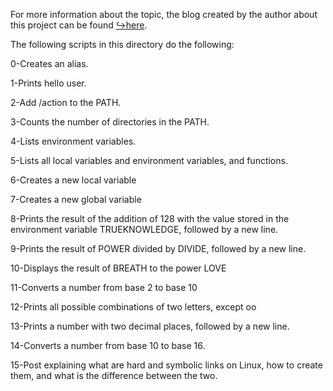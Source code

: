 
For more information about the topic, the blog created by the author about this project can be found [↪️here](https://2903.medium.com/what-is-the-difference-between-hard-links-and-symbolic-links-d2adb25cc288).

The following scripts in this directory do the following:

0-Creates an alias.

1-Prints hello user.

2-Add /action to the PATH.

3-Counts the number of directories in the PATH.

4-Lists environment variables.

5-Lists all local variables and environment variables, and functions.

6-Creates a new local variable

7-Creates a new global variable

8-Prints the result of the addition of 128 with the value stored in the environment variable TRUEKNOWLEDGE, followed by a new line.

9-Prints the result of POWER divided by DIVIDE, followed by a new line.

10-Displays the result of BREATH to the power LOVE

11-Converts a number from base 2 to base 10

12-Prints all possible combinations of two letters, except oo

13-Prints a number with two decimal places, followed by a new line.

14-Converts a number from base 10 to base 16.

15-Post explaining what are hard and symbolic links on Linux, how to create them, and what is the difference between the two.

